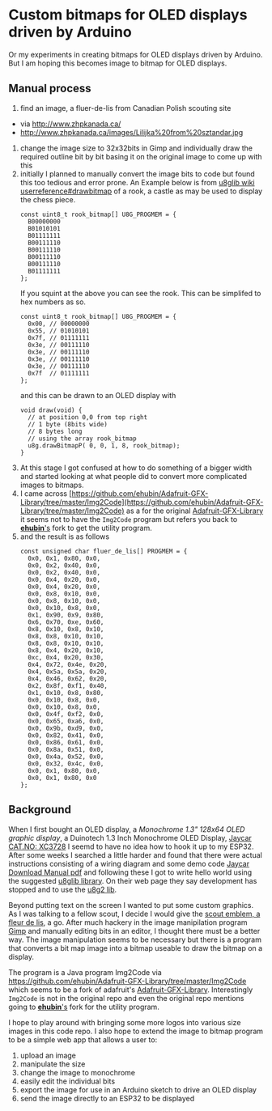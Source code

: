 # Custom bitmaps for OLED displays driven by Arduino

Or my experiments in creating bitmaps for OLED displays driven by Arduino. But
I am hoping this becomes image to bitmap for OLED displays.

## Manual process

1. find an image, a fluer-de-lis from Canadian Polish scouting site
  - via http://www.zhpkanada.ca/
  - http://www.zhpkanada.ca/images/Lilijka%20from%20sztandar.jpg
1. change the image size to 32x32bits in Gimp and individually draw the
   required outline bit by bit basing it on the original image to come up with
   this
1. initially I planned to manually convert the image bits to code but found
   this too tedious and error prone. An Example below is from [u8glib wiki
   userreference#drawbitmap](https://github.com/olikraus/u8glib/wiki/userreference#drawbitmap)
   of a rook, a castle as may be used to display the chess piece.
   ```
   const uint8_t rook_bitmap[] U8G_PROGMEM = {
     B00000000 
     B01010101
     B01111111
     B00111110
     B00111110 
     B00111110
     B00111110 
     B01111111
   };
   ```
   If you squint at the above you can see the rook. This can be simplifed to
   hex numbers as so.
   ```
   const uint8_t rook_bitmap[] U8G_PROGMEM = {
     0x00, // 00000000 
     0x55, // 01010101
     0x7f, // 01111111
     0x3e, // 00111110
     0x3e, // 00111110 
     0x3e, // 00111110
     0x3e, // 00111110 
     0x7f  // 01111111
   };
   ```
   and this can be drawn to an OLED display with 
   ```
   void draw(void) {
     // at position 0,0 from top right
     // 1 byte (8bits wide)
     // 8 bytes long
     // using the array rook_bitmap
     u8g.drawBitmapP( 0, 0, 1, 8, rook_bitmap);
   }
   ```
1. At this stage I got confused at how to do something of a bigger width and
   started looking at what people did to convert more complicated images to
   bitmaps.
1. I came across
   [https://github.com/ehubin/Adafruit-GFX-Library/tree/master/Img2Code](https://github.com/ehubin/Adafruit-GFX-Library/tree/master/Img2Code)
   as a for the original
   [Adafruit-GFX-Library](https://github.com/adafruit/Adafruit-GFX-Library)
   it seems not to have the `Img2Code` program but refers you back to 
   [**ehubin**'s](https://github.com/ehubin) fork to get the utility program.
1. and the result is as follows
   ```
   const unsigned char fluer_de_lis[] PROGMEM = {
     0x0, 0x1, 0x80, 0x0,
     0x0, 0x2, 0x40, 0x0,
     0x0, 0x2, 0x40, 0x0,
     0x0, 0x4, 0x20, 0x0,
     0x0, 0x4, 0x20, 0x0,
     0x0, 0x8, 0x10, 0x0,
     0x0, 0x8, 0x10, 0x0,
     0x0, 0x10, 0x8, 0x0,
     0x1, 0x90, 0x9, 0x80,
     0x6, 0x70, 0xe, 0x60,
     0x8, 0x10, 0x8, 0x10,
     0x8, 0x8, 0x10, 0x10,
     0x8, 0x8, 0x10, 0x10,
     0x8, 0x4, 0x20, 0x10,
     0xc, 0x4, 0x20, 0x30,
     0x4, 0x72, 0x4e, 0x20,
     0x4, 0x5a, 0x5a, 0x20,
     0x4, 0x46, 0x62, 0x20,
     0x2, 0x8f, 0xf1, 0x40,
     0x1, 0x10, 0x8, 0x80,
     0x0, 0x10, 0x8, 0x0,
     0x0, 0x10, 0x8, 0x0,
     0x0, 0x4f, 0xf2, 0x0,
     0x0, 0x65, 0xa6, 0x0,
     0x0, 0x9b, 0xd9, 0x0,
     0x0, 0x82, 0x41, 0x0,
     0x0, 0x86, 0x61, 0x0,
     0x0, 0x8a, 0x51, 0x0,
     0x0, 0x4a, 0x52, 0x0,
     0x0, 0x32, 0x4c, 0x0,
     0x0, 0x1, 0x80, 0x0,
     0x0, 0x1, 0x80, 0x0
   };
   ```

## Background

When I first bought an OLED display, a _Monochrome 1.3" 128x64 OLED graphic
display_, a Duinotech 1.3 Inch Monochrome OLED Display, [Jaycar CAT.NO:
XC3728](https://www.jaycar.com.au/duinotech-1-3-inch-monochrome-oled-display/p/XC3728)
I seemd to have no idea how to hook it up to my ESP32. After some weeks I
searched a little harder and found that there were actual instructions
consisting of a wiring diagram and some demo code [Jaycar Download Manual
pdf](https://www.jaycar.com.au/medias/sys_master/images/images/9451590287390/XC3728-manualMain.pdf)
and following these I got to write hello world using the suggested [u8glib
library](https://github.com/olikraus/u8glib). On their web page they say
development has stopped and to use the [u8g2
lib](https://github.com/olikraus/u8g2/wiki).

Beyond putting text on the screen I wanted to put some custom graphics. As I
was talking to a fellow scout, I decide I would give the [scout emblem, a fleur de
lis](https://en.wikipedia.org/wiki/Fleur-de-lis_in_Scouting), a go. After much
hackery in the image manipilation program [Gimp](https://www.gimp.org/) and
manually editing bits in an editor, I thought there must be a better way. The
image manipulation seems to be necessary but there is a program that converts a
bit map image into a bitmap useable to draw the bitmap on a display.

The program is a Java program Img2Code via
https://github.com/ehubin/Adafruit-GFX-Library/tree/master/Img2Code which seems
to be a fork of adafruit's
[Adafruit-GFX-Library](https://github.com/adafruit/Adafruit-GFX-Library).
Interestingly `Img2Code` is not in the original repo and even the original repo
mentions going to [**ehubin**'s](https://github.com/ehubin) fork for the
utility program.

I hope to play around with bringing some more logos into various size images in
this code repo. I also hope to extend the image to bitmap program to be a
simple web app that allows a user to:

1. upload an image
1. manipulate the size
1. change the image to monochrome
1. easily edit the individual bits
1. export the image for use in an Arduino sketch to drive an OLED display
1. send the image directly to an ESP32 to be displayed

